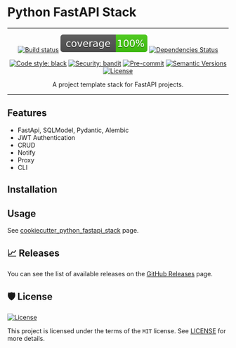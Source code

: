 # Python FastAPI Stack

---

<div align="center">

[![Build status](https://github.com/martokk/python_fastapi_stack/actions/workflows/build.yml/badge.svg)](https://github.com/martokk/python_fastapi_stack/actions/workflows/build.yml)
![Coverage Report](assets/images/coverage.svg)
[![Dependencies Status](https://img.shields.io/badge/dependencies-up%20to%20date-brightgreen.svg)](https://github.com/martokk/python_fastapi_stack/pulls?utf8=%E2%9C%93&q=is%3Apr%20author%3Aapp%2Fdependabot)

[![Code style: black](https://img.shields.io/badge/code%20style-black-000000.svg)](https://github.com/psf/black)
[![Security: bandit](https://img.shields.io/badge/security-bandit-green.svg)](https://github.com/PyCQA/bandit)
[![Pre-commit](https://img.shields.io/badge/pre--commit-enabled-brightgreen?logo=pre-commit&logoColor=white)](https://github.com/martokk/python_fastapi_stack/blob/master/.pre-commit-config.yaml)
[![Semantic Versions](https://img.shields.io/badge/%20%20%F0%9F%93%A6%F0%9F%9A%80-semantic--versions-e10079.svg)](https://github.com/martokk/python_fastapi_stack/releases)
[![License](https://img.shields.io/github/license/martokk/python_fastapi_stack)](https://github.com/martokk/python_fastapi_stack/blob/master/LICENSE)


A project template stack for FastAPI projects.

</div>

---

## Features
- FastApi, SQLModel, Pydantic, Alembic
- JWT Authentication
- CRUD
- Notify
- Proxy
- CLI


## Installation

## Usage
<!-- TODO: Update with Cookiecutter Template -->
See [cookiecutter_python_fastapi_stack]() page.


## 📈 Releases

You can see the list of available releases on the [GitHub Releases](https://github.com/martokk/python_fastapi_stack/releases) page.

## 🛡 License

[![License](https://img.shields.io/github/license/martokk/python_fastapi_stack)](https://github.com/martokk/python_fastapi_stack/blob/master/LICENSE)

This project is licensed under the terms of the `MIT` license. See [LICENSE](https://github.com/martokk/python_fastapi_stack/blob/master/LICENSE) for more details.

